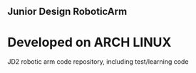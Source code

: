 ## Junior Design RoboticArm
# Developed on ARCH LINUX
JD2 robotic arm code repository, including test/learning code
